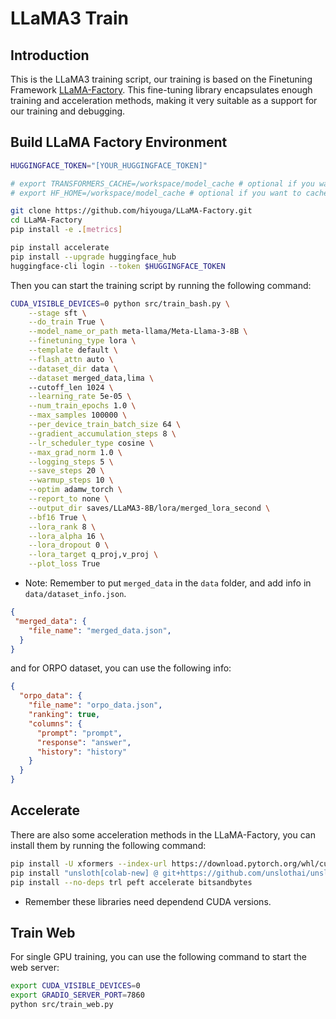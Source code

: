 # LLaMA3 Train

## Introduction
This is the LLaMA3 training script, our training is based on the Finetuning Framework [LLaMA-Factory](https://github.com/hiyouga/LLaMA-Factory). This fine-tuning library encapsulates enough training and acceleration methods, making it very suitable as a support for our training and debugging.

## Build LLaMA Factory Environment
```bash
HUGGINGFACE_TOKEN="[YOUR_HUGGINGFACE_TOKEN]"

# export TRANSFORMERS_CACHE=/workspace/model_cache # optional if you want to cache models
# export HF_HOME=/workspace/model_cache # optional if you want to cache models

git clone https://github.com/hiyouga/LLaMA-Factory.git
cd LLaMA-Factory
pip install -e .[metrics]

pip install accelerate 
pip install --upgrade huggingface_hub
huggingface-cli login --token $HUGGINGFACE_TOKEN
```
Then you can start the training script by running the following command:
```bash
CUDA_VISIBLE_DEVICES=0 python src/train_bash.py \
    --stage sft \
    --do_train True \
    --model_name_or_path meta-llama/Meta-Llama-3-8B \
    --finetuning_type lora \
    --template default \
    --flash_attn auto \
    --dataset_dir data \
    --dataset merged_data,lima \ 
    --cutoff_len 1024 \
    --learning_rate 5e-05 \
    --num_train_epochs 1.0 \
    --max_samples 100000 \
    --per_device_train_batch_size 64 \
    --gradient_accumulation_steps 8 \
    --lr_scheduler_type cosine \
    --max_grad_norm 1.0 \
    --logging_steps 5 \
    --save_steps 20 \
    --warmup_steps 10 \
    --optim adamw_torch \
    --report_to none \
    --output_dir saves/LLaMA3-8B/lora/merged_lora_second \
    --bf16 True \
    --lora_rank 8 \
    --lora_alpha 16 \
    --lora_dropout 0 \
    --lora_target q_proj,v_proj \
    --plot_loss True
```
- Note: Remember to put `merged_data` in the `data` folder, and add info in `data/dataset_info.json`.
```json
{
 "merged_data": {
    "file_name": "merged_data.json",
  }
}
```

and for ORPO dataset, you can use the following info:
```json
{
  "orpo_data": {
    "file_name": "orpo_data.json",
    "ranking": true,
    "columns": {
      "prompt": "prompt",
      "response": "answer",
      "history": "history"
    }
  }
}
```

## Accelerate
There are also some acceleration methods in the LLaMA-Factory, you can install them by running the following command:
```bash
pip install -U xformers --index-url https://download.pytorch.org/whl/cu121
pip install "unsloth[colab-new] @ git+https://github.com/unslothai/unsloth.git"
pip install --no-deps trl peft accelerate bitsandbytes
```
- Remember these libraries need dependend CUDA versions.

## Train Web
For single GPU training, you can use the following command to start the web server:
```bash
export CUDA_VISIBLE_DEVICES=0
export GRADIO_SERVER_PORT=7860
python src/train_web.py

```

